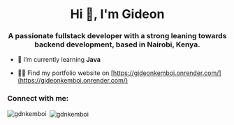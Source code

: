 <h1 align="center">Hi 👋, I'm Gideon</h1>
<h3 align="center">A passionate fullstack developer with a strong leaning towards backend development, based in Nairobi, Kenya.</h3>

- 🌱 I’m currently learning **Java**

- 👨‍💻 Find my portfolio website on [https://gideonkemboi.onrender.com/](https://gideonkemboi.onrender.com/)

<h3 align="left">Connect with me:</h3>
<p align="left">
</p>

<p><img align="left" src="https://github-readme-stats.vercel.app/api/top-langs?username=gdnkemboi&show_icons=true&locale=en&layout=compact" alt="gdnkemboi" /></p>

<p>&nbsp;<img align="center" src="https://github-readme-stats.vercel.app/api?username=gdnkemboi&show_icons=true&locale=en" alt="gdnkemboi" /></p>



<!--
**gdnkemboi/gdnkemboi** is a ✨ _special_ ✨ repository because its `README.md` (this file) appears on your GitHub profile.

Here are some ideas to get you started:

- 🔭 I’m currently working on ...
- 🌱 I’m currently learning ...
- 👯 I’m looking to collaborate on ...
- 🤔 I’m looking for help with ...
- 💬 Ask me about ...
- 📫 How to reach me: ...
- 😄 Pronouns: ...
- ⚡ Fun fact: ...
-->
